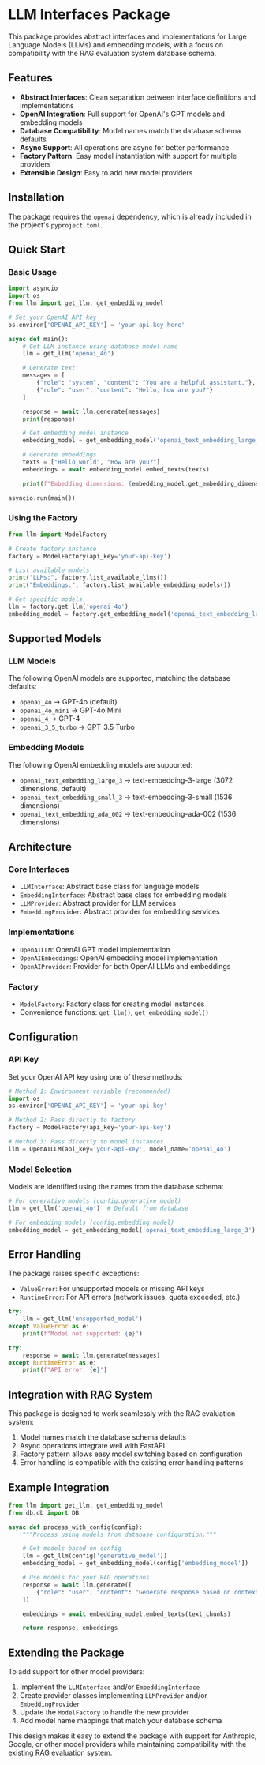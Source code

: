 # LLM Interfaces Package

This package provides abstract interfaces and implementations for Large Language Models (LLMs) and embedding models, with a focus on compatibility with the RAG evaluation system database schema.

## Features

- **Abstract Interfaces**: Clean separation between interface definitions and implementations
- **OpenAI Integration**: Full support for OpenAI's GPT models and embedding models
- **Database Compatibility**: Model names match the database schema defaults
- **Async Support**: All operations are async for better performance
- **Factory Pattern**: Easy model instantiation with support for multiple providers
- **Extensible Design**: Easy to add new model providers

## Installation

The package requires the `openai` dependency, which is already included in the project's `pyproject.toml`.

## Quick Start

### Basic Usage

```python
import asyncio
import os
from llm import get_llm, get_embedding_model

# Set your OpenAI API key
os.environ['OPENAI_API_KEY'] = 'your-api-key-here'

async def main():
    # Get LLM instance using database model name
    llm = get_llm('openai_4o')

    # Generate text
    messages = [
        {"role": "system", "content": "You are a helpful assistant."},
        {"role": "user", "content": "Hello, how are you?"}
    ]

    response = await llm.generate(messages)
    print(response)

    # Get embedding model instance
    embedding_model = get_embedding_model('openai_text_embedding_large_3')

    # Generate embeddings
    texts = ["Hello world", "How are you?"]
    embeddings = await embedding_model.embed_texts(texts)

    print(f"Embedding dimensions: {embedding_model.get_embedding_dimensions()}")

asyncio.run(main())
```

### Using the Factory

```python
from llm import ModelFactory

# Create factory instance
factory = ModelFactory(api_key='your-api-key')

# List available models
print("LLMs:", factory.list_available_llms())
print("Embeddings:", factory.list_available_embedding_models())

# Get specific models
llm = factory.get_llm('openai_4o')
embedding_model = factory.get_embedding_model('openai_text_embedding_large_3')
```

## Supported Models

### LLM Models

The following OpenAI models are supported, matching the database defaults:

- `openai_4o` → GPT-4o (default)
- `openai_4o_mini` → GPT-4o Mini
- `openai_4` → GPT-4
- `openai_3_5_turbo` → GPT-3.5 Turbo

### Embedding Models

The following OpenAI embedding models are supported:

- `openai_text_embedding_large_3` → text-embedding-3-large (3072 dimensions, default)
- `openai_text_embedding_small_3` → text-embedding-3-small (1536 dimensions)
- `openai_text_embedding_ada_002` → text-embedding-ada-002 (1536 dimensions)

## Architecture

### Core Interfaces

- `LLMInterface`: Abstract base class for language models
- `EmbeddingInterface`: Abstract base class for embedding models
- `LLMProvider`: Abstract provider for LLM services
- `EmbeddingProvider`: Abstract provider for embedding services

### Implementations

- `OpenAILLM`: OpenAI GPT model implementation
- `OpenAIEmbeddings`: OpenAI embedding model implementation
- `OpenAIProvider`: Provider for both OpenAI LLMs and embeddings

### Factory

- `ModelFactory`: Factory class for creating model instances
- Convenience functions: `get_llm()`, `get_embedding_model()`

## Configuration

### API Key

Set your OpenAI API key using one of these methods:

```python
# Method 1: Environment variable (recommended)
import os
os.environ['OPENAI_API_KEY'] = 'your-api-key'

# Method 2: Pass directly to factory
factory = ModelFactory(api_key='your-api-key')

# Method 3: Pass directly to model instances
llm = OpenAILLM(api_key='your-api-key', model_name='openai_4o')
```

### Model Selection

Models are identified using the names from the database schema:

```python
# For generative models (config.generative_model)
llm = get_llm('openai_4o')  # Default from database

# For embedding models (config.embedding_model)
embedding_model = get_embedding_model('openai_text_embedding_large_3')  # Default from database
```

## Error Handling

The package raises specific exceptions:

- `ValueError`: For unsupported models or missing API keys
- `RuntimeError`: For API errors (network issues, quota exceeded, etc.)

```python
try:
    llm = get_llm('unsupported_model')
except ValueError as e:
    print(f"Model not supported: {e}")

try:
    response = await llm.generate(messages)
except RuntimeError as e:
    print(f"API error: {e}")
```

## Integration with RAG System

This package is designed to work seamlessly with the RAG evaluation system:

1. Model names match the database schema defaults
2. Async operations integrate well with FastAPI
3. Factory pattern allows easy model switching based on configuration
4. Error handling is compatible with the existing error handling patterns

## Example Integration

```python
from llm import get_llm, get_embedding_model
from db.db import DB

async def process_with_config(config):
    """Process using models from database configuration."""

    # Get models based on config
    llm = get_llm(config['generative_model'])
    embedding_model = get_embedding_model(config['embedding_model'])

    # Use models for your RAG operations
    response = await llm.generate([
        {"role": "user", "content": "Generate response based on context"}
    ])

    embeddings = await embedding_model.embed_texts(text_chunks)

    return response, embeddings
```

## Extending the Package

To add support for other model providers:

1. Implement the `LLMInterface` and/or `EmbeddingInterface`
2. Create provider classes implementing `LLMProvider` and/or `EmbeddingProvider`
3. Update the `ModelFactory` to handle the new provider
4. Add model name mappings that match your database schema

This design makes it easy to extend the package with support for Anthropic, Google, or other model providers while maintaining compatibility with the existing RAG evaluation system.
